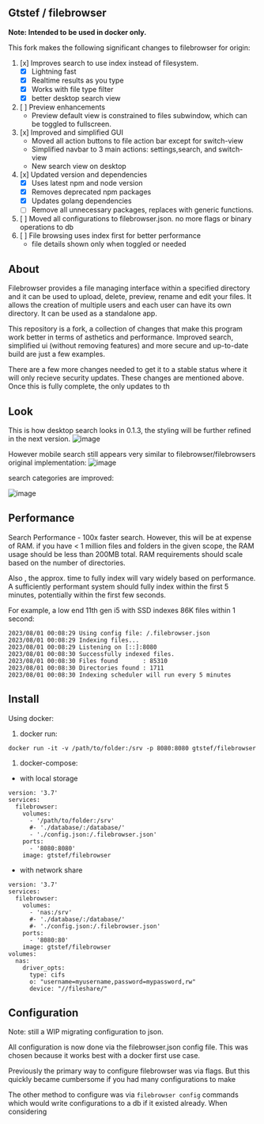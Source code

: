 ## Gtstef / filebrowser

**Note: Intended to be used in docker only.**

This fork makes the following significant changes to filebrowser for origin:

 1. [x] Improves search to use index instead of filesystem.
    - [x] Lightning fast
    - [x] Realtime results as you type
    - [x] Works with file type filter
    - [x] better desktop search view
 1. [ ] Preview enhancements
    - Preview default view is constrained to files subwindow,
    which can be toggled to fullscreen.
 1. [x] Improved and simplified GUI
    - Moved all action buttons to file action bar except for switch-view
    - Simplified navbar to 3 main actions: settings,search, and switch-view
    - New search view on desktop
 1. [x] Updated version and dependencies
    - [x] Uses latest npm and node version
    - [x] Removes deprecated npm packages
    - [x] Updates golang dependencies
    - [ ] Remove all unnecessary packages, replaces with generic functions.
 1. [ ] Moved all configurations to filebrowser.json.
  no more flags or binary operations to db
 1. [ ] File browsing uses index first for better performance
    - file details shown only when toggled or needed
 
## About

Filebrowser provides a file managing interface within a specified directory 
and it can be used to upload, delete, preview, rename and edit your files. 
It allows the creation of multiple users and each user can have its own 
directory. It can be used as a standalone app.

This repository is a fork, a collection of changes that make this program 
work better in terms of asthetics and performance. Improved search,
 simplified ui (without removing features) and more secure and up-to-date
 build are just a few examples. 

There are a few more changes needed to get it to a stable status where it 
will only recieve security updates. These changes are mentioned above.
Once this is fully complete, the only updates to th

## Look

This is how desktop search looks in 0.1.3, the styling will be further refined in the next version.
![image](https://github.com/gtsteffaniak/filebrowser/assets/42989099/761f2a08-cafb-4f79-90fe-48fa50679f48)

However mobile search still appears very similar to filebrowser/filebrowsers original implementation:
![image](https://github.com/gtsteffaniak/filebrowser/assets/42989099/03af7760-73a0-4a5d-ab32-84815e455245)

search categories are improved:

![image](https://github.com/gtsteffaniak/filebrowser/assets/42989099/5572ef20-3047-43b9-92f8-95c4ce6f12b5)

## Performance

Search Performance - 100x faster search. However, this will be at expense of RAM. if you have < 1 million 
files and folders in the given scope, the RAM usage should be less than 200MB total. RAM requirements 
should scale based on the number of directories. 

Also , the approx. time to fully index will vary widely based on performance. A sufficiently performant 
system should fully index within the first 5 minutes, potentially within the first few seconds.

For example, a low end 11th gen i5 with SSD indexes 86K files within 1 second:

```
2023/08/01 00:08:29 Using config file: /.filebrowser.json
2023/08/01 00:08:29 Indexing files...
2023/08/01 00:08:29 Listening on [::]:8080
2023/08/01 00:08:30 Successfully indexed files.
2023/08/01 00:08:30 Files found       : 85310
2023/08/01 00:08:30 Directories found : 1711
2023/08/01 00:08:30 Indexing scheduler will run every 5 minutes
```

## Install

Using docker:

1. docker run:

```
docker run -it -v /path/to/folder:/srv -p 8080:8080 gtstef/filebrowser
```

1. docker-compose:

  - with local storage

```
version: '3.7'
services:
  filebrowser:
    volumes:
      - '/path/to/folder:/srv'
      #- './database/:/database/'
      - './config.json:/.filebrowser.json'
    ports:
      - '8080:8080'
    image: gtstef/filebrowser
```

  - with network share

```
version: '3.7'
services:
  filebrowser:
    volumes:
      - 'nas:/srv'
      #- './database/:/database/'
      #- './config.json:/.filebrowser.json'
    ports:
      - '8080:80'
    image: gtstef/filebrowser
volumes:
  nas:
    driver_opts:
      type: cifs
      o: "username=myusername,password=mypassword,rw"
      device: "//fileshare/"
```

## Configuration

Note: still a WIP migrating configuration to json.

All configuration is now done via the filebrowser.json config file. 
This was chosen because it works best with a docker first use case.

Previously the primary way to configure filebrowser was via flags. 
But this quickly became cumbersome if you had many configurations to make

The other method to configure was via `filebrowser config` commands which 
would write configurations to a db if it existed already.
When considering
